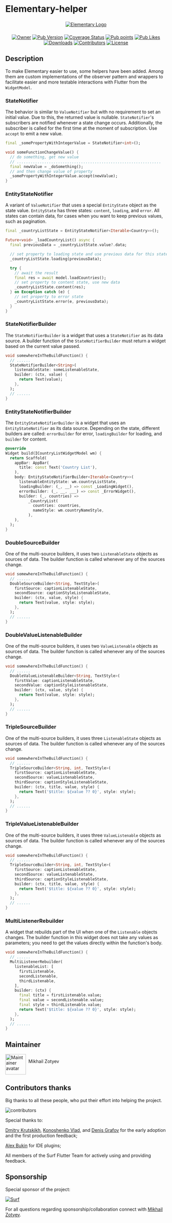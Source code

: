 # Elementary-helper
###
<p align="center">
    <a href="https://documentation.elementaryteam.dev/libs/elementary-helper/intro/"><img src="https://i.ibb.co/jgkB4ZN/Elementary-Logo.png" alt="Elementary Logo"></a>
</p>

###

<p align="center">
    <a href="https://github.com/MbIXjkee"><img src="https://img.shields.io/badge/Owner-mbixjkee-red.svg" alt="Owner"></a>
    <a href="https://pub.dev/packages/elementary_helper"><img src="https://img.shields.io/pub/v/elementary_helper?logo=dart&logoColor=white" alt="Pub Version"></a>
    <a href="https://app.codecov.io/gh/Elementary-team/flutter-elementary"><img src="https://img.shields.io/codecov/c/github/Elementary-team/flutter-elementary?flag=elementary_helper&logo=codecov&logoColor=white" alt="Coverage Status"></a>
    <a href="https://pub.dev/packages/elementary_helper"><img src="https://badgen.net/pub/points/elementary_helper" alt="Pub points"></a>
    <a href="https://pub.dev/packages/elementary_helper"><img src="https://badgen.net/pub/likes/elementary_helper" alt="Pub Likes"></a>
    <a href="https://pub.dev/packages/elementary_helper"><img src="https://img.shields.io/pub/dm/elementary_helper" alt="Downloads"></a>
    <a href="https://github.com/Elementary-team/flutter-elementary/graphs/contributors"><img src="https://badgen.net/github/contributors/Elementary-team/flutter-elementary" alt="Contributors"></a>
    <a href="https://github.com/Elementary-team/flutter-elementary/blob/main/LICENSE"><img src="https://badgen.net/github/license/Elementary-team/flutter-elementary" alt="License"></a>
</p>

## Description

To make Elementary easier to use, some helpers have been added. Among them are custom implementations of the observer pattern and wrappers to facilitate easier and more testable interactions with Flutter from the `WidgetModel`.

### StateNotifier

The behavior is similar to `ValueNotifier` but with no requirement to set an initial value. Due to this, the returned value is nullable. `StateNotifier`'s subscribers are notified whenever a state change occurs. Additionally, the subscriber is called for the first time at the moment of subscription. Use `accept` to emit a new value.

```dart
final _somePropertyWithIntegerValue = StateNotifier<int>();

void someFunctionChangeValue() {
  // do something, get new value
  // ...............................................................
  final newValue = _doSomething();
  // and then change value of property
  _somePropertyWithIntegerValue.accept(newValue);
}
```

### EntityStateNotifier

A variant of `ValueNotifier` that uses a special `EntityState` object as the state value. `EntityState` has three states: `content`, `loading`, and `error`. All states can contain data, for cases when you want to keep previous values, such as pagination.

```dart
final _countryListState = EntityStateNotifier<Iterable<Country>>();

Future<void> _loadCountryList() async {
  final previousData = _countryListState.value?.data;

  // set property to loading state and use previous data for this state
  _countryListState.loading(previousData);

  try {
    // await the result
    final res = await model.loadCountries();
    // set property to content state, use new data
    _countryListState.content(res);
  } on Exception catch (e) {
    // set property to error state
    _countryListState.error(e, previousData);
  }
}
```

### StateNotifierBuilder

The `StateNotifierBuilder` is a widget that uses a `StateNotifier` as its data source. A builder function of the `StateNotifierBuilder` must return a widget based on the current value passed.

```dart
void somewhereInTheBuildFunction() {
  // ......
  StateNotifierBuilder<String>(
    listenableState: someListenableState,
    builder: (ctx, value) {
      return Text(value);
    },
  );
  // ......
}
```

### EntityStateNotifierBuilder

The `EntityStateNotifierBuilder` is a widget that uses an `EntityStateNotifier` as its data source. Depending on the state, different builders are called: `errorBuilder` for error, `loadingBuilder` for loading, and `builder` for content.

```dart
@override
Widget build(ICountryListWidgetModel wm) {
  return Scaffold(
    appBar: AppBar(
      title: const Text('Country List'),
    ),
    body: EntityStateNotifierBuilder<Iterable<Country>>(
      listenableEntityState: wm.countryListState,
      loadingBuilder: (_, __) => const _LoadingWidget(),
      errorBuilder: (_, __, ___) => const _ErrorWidget(),
      builder: (_, countries) =>
          _CountryList(
            countries: countries,
            nameStyle: wm.countryNameStyle,
          ),
    ),
  );
}
```

### DoubleSourceBuilder
One of the multi-source builders, it uses two `ListenableState` objects as sources of data. The builder function is called whenever any of the sources change.

```dart
void somewhereInTheBuildFunction() {
  // ......
  DoubleSourceBuilder<String, TextStyle>(
    firstSource: captionListenableState,
    secondSource: captionStyleListenableState,
    builder: (ctx, value, style) {
      return Text(value, style: style);
    },
  );
  // ......
}
```

### DoubleValueListenableBuilder
One of the multi-source builders, it uses two `ValueListenable` objects as sources of data. The builder function is called whenever any of the sources change.

```dart
void somewhereInTheBuildFunction() {
  // ......
  DoubleValueListenableBuilder<String, TextStyle>(
    firstValue: captionListenableState,
    secondValue: captionStyleListenableState,
    builder: (ctx, value, style) {
      return Text(value, style: style);
    },
  );
  // ......
}
```

### TripleSourceBuilder
One of the multi-source builders, it uses three `ListenableState` objects as sources of data. The builder function is called whenever any of the sources change.

```dart
void somewhereInTheBuildFunction() {
  // ......
  TripleSourceBuilder<String, int, TextStyle>(
    firstSource: captionListenableState,
    secondSource: valueListenableState,
    thirdSource: captionStyleListenableState,
    builder: (ctx, title, value, style) {
      return Text('$title: ${value ?? 0}', style: style);
    },
  );
  // ......
}
```

### TripleValueListenableBuilder
One of the multi-source builders, it uses three `ValueListenable` objects as sources of data. The builder function is called whenever any of the sources change.

```dart
void somewhereInTheBuildFunction() {
  // ......
  TripleSourceBuilder<String, int, TextStyle>(
    firstSource: captionListenableState,
    secondSource: valueListenableState,
    thirdSource: captionStyleListenableState,
    builder: (ctx, title, value, style) {
      return Text('$title: ${value ?? 0}', style: style);
    },
  );
  // ......
}
```

### MultiListenerRebuilder
A widget that rebuilds part of the UI when one of the `Listenable` objects changes. The builder function in this widget does not take any values as parameters; you need to get the values directly within the function's body.

```dart
void somewhereInTheBuildFunction() {
  // ......
  MultiListenerRebuilder(
    listenableList: [
      firstListenable,
      secondListenable,
      thirdListenable,
    ],
    builder: (ctx) {
      final title = firstListenable.value;
      final value = secondListenable.value;
      final style = thirdListenable.value;
      return Text('$title: ${value ?? 0}', style: style);
    },
  );
  // ......
}
```

## Maintainer

<a href="https://github.com/MbIXjkee">
    <div style="display: inline-block;">
        <img src="https://i.ibb.co/6Hhpg5L/circle-ava-jedi.png" height="64" width="64" alt="Maintainer avatar">
        <p style="float:right; margin-left: 8px;">Mikhail Zotyev</p>
    </div>
</a>

## Contributors thanks

Big thanks to all these people, who put their effort into helping the project.

![contributors](https://contributors-img.firebaseapp.com/image?repo=Elementary-team/flutter-elementary)
<a href="https://github.com/Elementary-team/flutter-elementary/graphs/contributors"></a>

Special thanks to:

[Dmitry Krutskikh](https://github.com/dkrutskikh), [Konoshenko Vlad](https://github.com/vlkonoshenko), and 
[Denis Grafov](https://github.com/grafovdenis) for the early adoption and the first production feedback;

[Alex Bukin](https://github.com/AlexeyBukin) for IDE plugins;

All members of the Surf Flutter Team for actively using and providing feedback.

## Sponsorship

Special sponsor of the project:

<a href="https://surf.dev/">
<img src="https://surf.dev/wp-content/themes/surf/assets/img/logo.svg" alt="Surf"/>
</a>

For all questions regarding sponsorship/collaboration connect with [Mikhail Zotyev](https://github.com/MbIXjkee).
